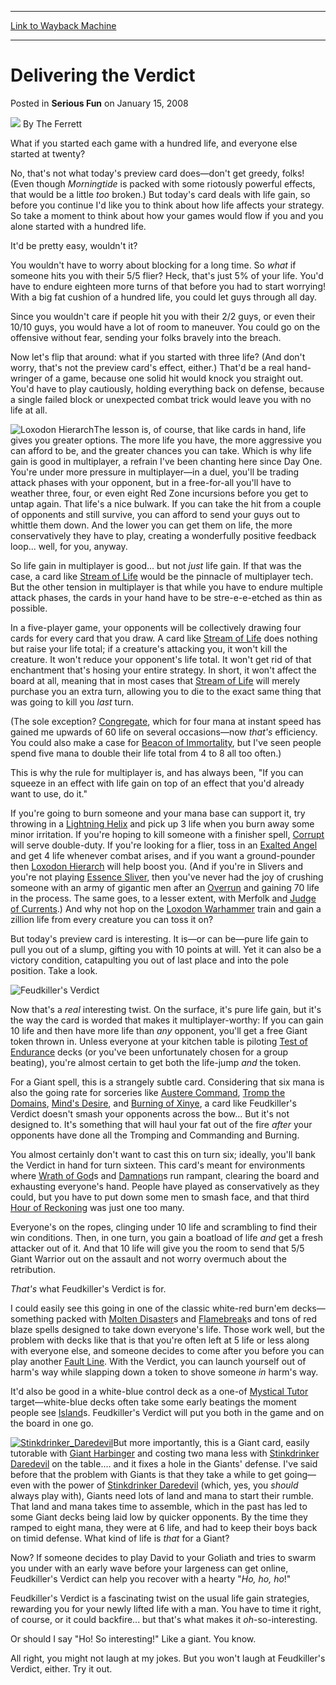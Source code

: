 
---
[Link to Wayback Machine](https://web.archive.org/web/20220816073004/https://magic.wizards.com/en/articles/archive/serious-fun/delivering-verdict-2008-01-15)

[_metadata_:author]:- "The Ferrett"
[_metadata_:description]:- "What if you started each game with a hundred life, and everyone else started at twenty? No, that's not what today's preview card does—don't get greedy, folks! (Even though Morningtide is packed with some riotously powerful effects, that would be a little too broken.) But today's card deals with life gain, so before you continue I'd like you to think about how life affects your"
[_metadata_:generator]:- "Drupal 7 (http://drupal.org)"
[_metadata_:node]:- "624071"
[_metadata_:publish_date]:- "2008-01-15"
[_metadata_:source]:- "div-main-content"
[_metadata_:title]:- "Delivering the Verdict"
[_metadata_:wayback_capture_timestamp]:- "2022-08-16 07:30:04"
[_metadata_:wayback_raw_url]:- "https://web.archive.org/web/20220816073004id_/https://magic.wizards.com/en/articles/archive/serious-fun/delivering-verdict-2008-01-15"
[_metadata_:wayback_url]:- "https://magic.wizards.com/en/articles/archive/serious-fun/delivering-verdict-2008-01-15"
---


Delivering the Verdict
======================



 Posted in **Serious Fun**
 on January 15, 2008 






![](https://media.magic.wizards.com/styles/auth_small/public/images/person/authorpic_theferrett.jpg)
By The Ferrett











What if you started each game with a hundred life, and everyone else started at twenty? 

No, that's not what today's preview card does—don't get greedy, folks! (Even though *Morningtide* is packed with some riotously powerful effects, that would be a little *too* broken.) But today's card deals with life gain, so before you continue I'd like you to think about how life affects your strategy. So take a moment to think about how your games would flow if you and you alone started with a hundred life.

It'd be pretty easy, wouldn't it? 

You wouldn't have to worry about blocking for a long time. So *what* if someone hits you with their 5/5 flier? Heck, that's just 5% of your life. You'd have to endure eighteen more turns of that before you had to start worrying! With a big fat cushion of a hundred life, you could let guys through all day.

Since you wouldn't care if people hit you with their 2/2 guys, or even their 10/10 guys, you would have a lot of room to maneuver. You could go on the offensive without fear, sending your folks bravely into the breach.

Now let's flip that around: what if you started with three life? (And don't worry, that's not the preview card's effect, either.) That'd be a real hand-wringer of a game, because one solid hit would knock you straight out. You'd have to play cautiously, holding everything back on defense, because a single failed block or unexpected combat trick would leave you with no life at all. 

![Loxodon Hierarch](http://gatherer.wizards.com/Handlers/Image.ashx?type=card&name=Loxodon+Hierarch)The lesson is, of course, that like cards in hand, life gives you greater options. The more life you have, the more aggressive you can afford to be, and the greater chances you can take. Which is why life gain is good in multiplayer, a refrain I've been chanting here since Day One. You're under more pressure in multiplayer—in a duel, you'll be trading attack phases with your opponent, but in a free-for-all you'll have to weather three, four, or even eight Red Zone incursions before you get to untap again. That life's a nice bulwark. If you can take the hit from a couple of opponents and still survive, you can afford to send your guys out to whittle them down. And the lower you can get them on life, the more conservatively they have to play, creating a wonderfully positive feedback loop... well, for you, anyway. 

So life gain in multiplayer is good... but not *just* life gain. If that was the case, a card like [Stream of Life](https://gatherer.wizards.com/Pages/Card/Details.aspx?name=Stream+of+Life) would be the pinnacle of multiplayer tech. But the other tension in multiplayer is that while you have to endure multiple attack phases, the cards in your hand have to be stre-e-e-etched as thin as possible. 

In a five-player game, your opponents will be collectively drawing four cards for every card that you draw. A card like [Stream of Life](https://gatherer.wizards.com/Pages/Card/Details.aspx?name=Stream+of+Life) does nothing but raise your life total; if a creature's attacking you, it won't kill the creature. It won't reduce your opponent's life total. It won't get rid of that enchantment that's hosing your entire strategy. In short, it won't affect the board at all, meaning that in most cases that [Stream of Life](https://gatherer.wizards.com/Pages/Card/Details.aspx?name=Stream+of+Life) will merely purchase you an extra turn, allowing you to die to the exact same thing that was going to kill you *last* turn. 

(The sole exception? [Congregate](https://gatherer.wizards.com/Pages/Card/Details.aspx?name=Congregate), which for four mana at instant speed has gained me upwards of 60 life on several occasions—now *that's* efficiency. You could also make a case for [Beacon of Immortality](https://gatherer.wizards.com/Pages/Card/Details.aspx?name=Beacon+of+Immortality), but I've seen people spend five mana to double their life total from 4 to 8 all too often.) 

This is why the rule for multiplayer is, and has always been, "If you can squeeze in an effect with life gain on top of an effect that you'd already want to use, do it." 

If you're going to burn someone and your mana base can support it, try throwing in a [Lightning Helix](https://gatherer.wizards.com/Pages/Card/Details.aspx?name=Lightning+Helix) and pick up 3 life when you burn away some minor irritation. If you're hoping to kill someone with a finisher spell, [Corrupt](https://gatherer.wizards.com/Pages/Card/Details.aspx?name=Corrupt) will serve double-duty. If you're looking for a flier, toss in an [Exalted Angel](https://gatherer.wizards.com/Pages/Card/Details.aspx?name=Exalted+Angel) and get 4 life whenever combat arises, and if you want a ground-pounder then [Loxodon Hierarch](https://gatherer.wizards.com/Pages/Card/Details.aspx?name=Loxodon+Hierarch) will help boost you. (And if you're in Slivers and you're not playing [Essence Sliver](https://gatherer.wizards.com/Pages/Card/Details.aspx?name=Essence+Sliver), then you've never had the joy of crushing someone with an army of gigantic men after an [Overrun](https://gatherer.wizards.com/Pages/Card/Details.aspx?name=Overrun) and gaining 70 life in the process. The same goes, to a lesser extent, with Merfolk and [Judge of Currents](https://gatherer.wizards.com/Pages/Card/Details.aspx?name=Judge+of+Currents).) And why not hop on the [Loxodon Warhammer](https://gatherer.wizards.com/Pages/Card/Details.aspx?name=Loxodon+Warhammer) train and gain a zillion life from every creature you can toss it on?

But today's preview card is interesting. It is—or can be—pure life gain to pull you out of a slump, gifting you with 10 points at will. Yet it can also be a victory condition, catapulting you out of last place and into the pole position. Take a look.

![Feudkiller's Verdict](https://media.magic.wizards.com/image_legacy_migration/magic/images/mtgcom/fcpics/serious/tf69_6qf1u8o3.jpg)

Now that's a *real* interesting twist. On the surface, it's pure life gain, but it's the way the card is worded that makes it multiplayer-worthy: If you can gain 10 life and then have more life than *any* opponent, you'll get a free Giant token thrown in. Unless everyone at your kitchen table is piloting [Test of Endurance](https://gatherer.wizards.com/Pages/Card/Details.aspx?name=Test+of+Endurance) decks (or you've been unfortunately chosen for a group beating), you're almost certain to get both the life-jump *and* the token. 

For a Giant spell, this is a strangely subtle card. Considering that six mana is also the going rate for sorceries like [Austere Command](https://gatherer.wizards.com/Pages/Card/Details.aspx?name=Austere+Command), [Tromp the Domains](https://gatherer.wizards.com/Pages/Card/Details.aspx?name=Tromp+the+Domains), [Mind's Desire](https://gatherer.wizards.com/Pages/Card/Details.aspx?name=Mind%27s+Desire), and [Burning of Xinye](https://gatherer.wizards.com/Pages/Card/Details.aspx?name=Burning+of+Xinye), a card like Feudkiller's Verdict doesn't smash your opponents across the bow... But it's not designed to. It's something that will haul your fat out of the fire *after* your opponents have done all the Tromping and Commanding and Burning. 

You almost certainly don't want to cast this on turn six; ideally, you'll bank the Verdict in hand for turn sixteen. This card's meant for environments where [Wrath of God](https://gatherer.wizards.com/Pages/Card/Details.aspx?name=Wrath+of+God)s and [Damnation](https://gatherer.wizards.com/Pages/Card/Details.aspx?name=Damnation)s run rampant, clearing the board and exhausting everyone's hand. People have played as conservatively as they could, but you have to put down some men to smash face, and that third [Hour of Reckoning](https://gatherer.wizards.com/Pages/Card/Details.aspx?name=Hour+of+Reckoning) was just one too many.

Everyone's on the ropes, clinging under 10 life and scrambling to find their win conditions. Then, in one turn, you gain a boatload of life *and* get a fresh attacker out of it. And that 10 life will give you the room to send that 5/5 Giant Warrior out on the assault and not worry overmuch about the retribution. 

*That's* what Feudkiller's Verdict is for. 

I could easily see this going in one of the classic white-red burn'em decks—something packed with [Molten Disaster](https://gatherer.wizards.com/Pages/Card/Details.aspx?name=Molten+Disaster)s and [Flamebreak](https://gatherer.wizards.com/Pages/Card/Details.aspx?name=Flamebreak)s and tons of red blaze spells designed to take down everyone's life. Those work well, but the problem with decks like that is that you're often left at 5 life or less along with everyone else, and someone decides to come after you before you can play another [Fault Line](https://gatherer.wizards.com/Pages/Card/Details.aspx?name=Fault+Line). With the Verdict, you can launch yourself out of harm's way while slapping down a token to shove someone *in* harm's way.

It'd also be good in a white-blue control deck as a one-of [Mystical Tutor](https://gatherer.wizards.com/Pages/Card/Details.aspx?name=Mystical+Tutor) target—white-blue decks often take some early beatings the moment people see [Island](https://gatherer.wizards.com/Pages/Card/Details.aspx?name=Island)s. Feudkiller's Verdict will put you both in the game and on the board in one go. 

[![Stinkdrinker_Daredevil](https://media.magic.wizards.com/image_legacy_migration/magic/images/cardart/LRW/Stinkdrinker_Daredevil.jpg)](http://gatherer.wizards.com/Pages/Card/Details.aspx?&name=Stinkdrinker%2BDaredevil)But more importantly, this is a Giant card, easily tutorable with [Giant Harbinger](https://gatherer.wizards.com/Pages/Card/Details.aspx?name=Giant+Harbinger) and costing two mana less with [Stinkdrinker Daredevil](https://gatherer.wizards.com/Pages/Card/Details.aspx?name=Stinkdrinker+Daredevil) on the table.... and it fixes a hole in the Giants' defense. I've said before that the problem with Giants is that they take a while to get going—even with the power of [Stinkdrinker Daredevil](https://gatherer.wizards.com/Pages/Card/Details.aspx?name=Stinkdrinker+Daredevil) (which, yes, you *should* always play with), Giants need lots of land and mana to start their rumble. That land and mana takes time to assemble, which in the past has led to some Giant decks being laid low by quicker opponents. By the time they ramped to eight mana, they were at 6 life, and had to keep their boys back on timid defense. What kind of life is *that* for a Giant? 

Now? If someone decides to play David to your Goliath and tries to swarm you under with an early wave before your largeness can get online, Feudkiller's Verdict can help you recover with a hearty "*Ho, ho, ho*!"

Feudkiller's Verdict is a fascinating twist on the usual life gain strategies, rewarding you for your newly lifted life with a man. You have to time it right, of course, or it could backfire... but that's what makes it *oh*-so-interesting. 

Or should I say "Ho! So interesting!" Like a giant. You know. 

All right, you might not laugh at my jokes. But you won't laugh at Feudkiller's Verdict, either. Try it out.







